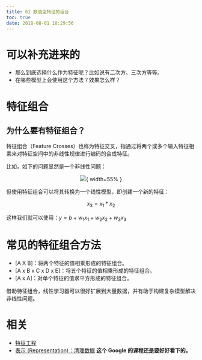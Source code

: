 ```yaml
---
title: 61 数值型特征的组合
toc: true
date: 2018-08-01 18:29:56
---
```

# 可以补充进来的

- 那么到底选择什么作为特征呢？比如说有二次方、三次方等等。
- 在哪些模型上会使用这个方法？效果怎么样？


# 特征组合


## 为什么要有特征组合？


特征组合（Feature Crosses）也称为特征交叉，指通过将两个或多个输入特征相乘来对特征空间中的非线性规律进行编码的合成特征。

比如，如下的问题显然是一个非线性问题：


<center>

![](http://images.iterate.site/blog/image/180728/j43iJd9B7l.png?imageslim){ width=55% }


</center>

但使用特征组合可以将其转换为一个线性模型，即创建一个新的特征：

$$x_3=x_1*x_2$$

这样我们就可以使用：$y=b+w_1x_1+w_2x_2+w_3x_3$


# 常见的特征组合方法


- [A X B]：将两个特征的值相乘形成的特征组合。
- [A x B x C x D x E]：将五个特征的值相乘形成的特征组合。
- [A x A]：对单个特征的值求平方形成的特征组合。


借助特征组合，线性学习器可以很好扩展到大量数据，并有助于构建复杂模型解决非线性问题。











# 相关

- [特征工程](https://feisky.xyz/machine-learning/basic/feature-engineering.html)
- [表示 (Representation)：清理数据](https://developers.google.com/machine-learning/crash-course/representation/cleaning-data) **这个 Google 的课程还是要好好看下的。**
